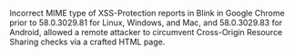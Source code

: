 Incorrect MIME type of XSS-Protection reports in Blink in Google Chrome prior to 58.0.3029.81 for Linux, Windows, and Mac, and 58.0.3029.83 for Android, allowed a remote attacker to circumvent Cross-Origin Resource Sharing checks via a crafted HTML page.